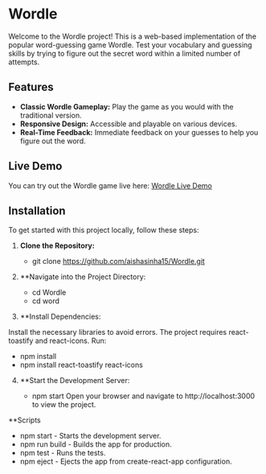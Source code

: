 # Wordle

Welcome to the Wordle project! This is a web-based implementation of the popular word-guessing game Wordle. Test your vocabulary and guessing skills by trying to figure out the secret word within a limited number of attempts.

## Features

- **Classic Wordle Gameplay:** Play the game as you would with the traditional version.
- **Responsive Design:** Accessible and playable on various devices.
- **Real-Time Feedback:** Immediate feedback on your guesses to help you figure out the word.

## Live Demo

You can try out the Wordle game live here: [Wordle Live Demo](https://wordleaishasinha.netlify.app/)

## Installation

To get started with this project locally, follow these steps:

1. **Clone the Repository:**

   * git clone https://github.com/aishasinha15/Wordle.git

2. **Navigate into the Project Directory:
   
   * cd Wordle
   * cd word

4. **Install Dependencies:

  Install the necessary libraries to avoid errors. The project requires react-toastify and react-icons. Run:

  * npm install
  * npm install react-toastify react-icons

4. **Start the Development Server:

   * npm start
   Open your browser and navigate to http://localhost:3000 to view the project.


**Scripts

  * npm start - Starts the development server.
  * npm run build - Builds the app for production.
  * npm test - Runs the tests.
  * npm eject - Ejects the app from create-react-app configuration.

  

   
